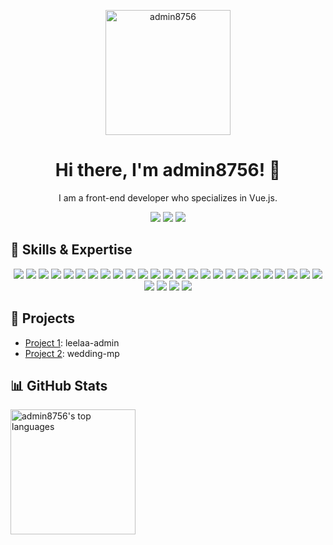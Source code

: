 <p align="center">
  <img src="https://leelaa.cn/pwa-256x256.png" alt="admin8756" width="200" height="200">
</p>

<h1 align="center">Hi there, I'm admin8756! 👋</h1>

<p align="center">
   I am a front-end developer who specializes in Vue.js.
</p>

<p align="center">
  <a href="https://leelaa.cn"><img src="https://img.shields.io/badge/Blog-leelaa.cn-blueviolet?style=flat-square&logo=wordpress"></a>
  <a href="https://twitter.com/leelaacn"><img src="https://img.shields.io/badge/Twitter-@admin8756-blue?style=flat-square&logo=twitter"></a>
  <a href="mailto:leedaisen@hotmail.com"><img src="https://img.shields.io/badge/Email-admin8756%40example.com-red?style=flat-square&logo=gmail"></a>
</p>

<h2>🌟 Skills & Expertise</h2>

		
<p align="center">
  <a href="https://developer.mozilla.org/en-US/docs/Web/HTML"><img src="https://img.shields.io/badge/HTML5-%23E34F26?style=flat-square&logo=html5&logoColor=white"></a>
  <a href="https://developer.mozilla.org/en-US/docs/Web/CSS"><img src="https://img.shields.io/badge/CSS3-%231572B6?style=flat-square&logo=css3&logoColor=white"></a>
  <a href="https://www.javascript.com/"><img src="https://img.shields.io/badge/JavaScript-%23F7DF1E?style=flat-square&logo=javascript&logoColor=black"></a>
  <a href="https://reactjs.org/"><img src="https://img.shields.io/badge/React-%2361DAFB?style=flat-square&logo=react&logoColor=black"></a>
  <a href="https://vuejs.org/"><img src="https://img.shields.io/badge/Vue.js-%234FC08D?style=flat-square&logo=vue.js&logoColor=black"></a>
  <a href="https://git-scm.com/"><img src="https://img.shields.io/badge/Git-%23F05032?style=flat-square&logo=git&logoColor=black"></a>
  <a href="https://webpack.js.org/"><img src="https://img.shields.io/badge/Webpack-%231AAD19?style=flat-square&logo=webpack&logoColor=black"></a>
  <a href="https://babeljs.io/"><img src="https://img.shields.io/badge/Babel-%23F9DC3E?style=flat-square&logo=babel&logoColor=black"></a>
  <a href="https://eslint.org/"><img src="https://img.shields.io/badge/ESLint-%234B32C3?style=flat-square&logo=eslint&logoColor=black"></a>
  <a href="https://momentjs.com/"><img src="https://img.shields.io/badge/Moment-%231AAD19?style=flat-square&logo=moment.js&logoColor=black"></a>
  <a href="https://day.js.org/"><img src="https://img.shields.io/badge/Dayjs-%23F9DC3E?style=flat-square&logo=day.js&logoColor=black"></a>
  <a href="https://lodash.com/"><img src="https://img.shields.io/badge/Lodash-%23DE5C43?style=flat-square&logo=lodash&logoColor=black"></a>
  <a href="https://material-ui.com/"><img src="https://img.shields.io/badge/Material_UI-%230081CB?style=flat-square&logo=material-ui&logoColor=black"></a>
  <a href="https://vitejs.dev/"><img src="https://img.shields.io/badge/Vite-%231AAD19?style=flat-square&logo=vite&logoColor=black"></a>
  <a href="https://echarts.apache.org/"><img src="https://img.shields.io/badge/ECharts-%231AAD19?style=flat-square&logo=echarts&logoColor=black"></a>
  <a href="https://tdesign.tencent.com/"><img src="https://img.shields.io/badge/TDesign-%231AAD19?style=flat-square&logo=data-url&logoWidth=18"></a>
  <a href="https://vue-i18n.intlify.dev/"><img src="https://img.shields.io/badge/i18n-%231AAD19?style=flat-square&logo=google-translate&logoColor=black"></a>
  <a href="https://g6.antv.vision/zh/"><img src="https://img.shields.io/badge/G6-%231AAD19?style=flat-square&logo=data-url&logoWidth=18"></a>
  <a href="https://www.python.org/"><img src="https://img.shields.io/badge/Python-%233776AB?style=flat-square&logo=python&logoColor=white"></a>
  <a href="https://www.scala-lang.org/"><img src="https://img.shields.io/badge/Scala-%23DC322F?style=flat-square&logo=scala&logoColor=white"></a>
  <a href="https://www.docker.com/"><img src="https://img.shields.io/badge/Docker-%232496ED?style=flat-square&logo=docker&logoColor=white"></a>
  <a href="https://kubernetes.io/"><img src="https://img.shields.io/badge/Kubernetes-%23326CE5?style=flat-square&logo=kubernetes&logoColor=white"></a>
  <a href="https://www.nginx.com/"><img src="https://img.shields.io/badge/Nginx-%23269539?style=flat-square&logo=nginx&logoColor=white"></a>
  <a href="https://www.elastic.co/"><img src="https://img.shields.io/badge/Elasticsearch-%23005571?style=flat-square&logo=elasticsearch&logoColor=white"></a>
  <a href="https://www.rabbitmq.com/"><img src="https://img.shields.io/badge/RabbitMQ-%23FF6600?style=flat-square&logo=rabbitmq&logoColor=white"></a>
  <a href="https://www.apache.org/"><img src="https://img.shields.io/badge/Apache-%23D22128?style=flat-square&logo=apache&logoColor=white"></a>
  <a href="https://www.tensorflow.org/"><img src="https://img.shields.io/badge/TensorFlow-%23FF6F00?style=flat-square&logo=tensorflow&logoColor=white"></a>
  <a href="https://www.pytorch.org/"><img src="https://img.shields.io/badge/PyTorch-%23EE4C2C?style=flat-square&logo=pytorch&logoColor=white"></a>
  <a href="https://www.kotlinlang.org/"><img src="https://img.shields.io/badge/Kotlin-%230095D5?style=flat-square&logo=kotlin&logoColor=white"></a>

</p>

<h2>💼 Projects</h2>

<ul>
  <li><a href="https://github.com/admin8756/leelaa-admin">Project 1</a>: leelaa-admin</li>
  <li><a href="https://github.com/admin8756/wedding-mp">Project 2</a>: wedding-mp</li>
</ul>

<h2>📊 GitHub Stats</h2>
		
<div style="display: flex; width:100%;">
  <img src="https://github-readme-stats.vercel.app/api/top-langs/?username=admin8756&layout=compact&theme=dracula" alt="admin8756's top languages" style="flex: 1; height: 200px;">
</div>

